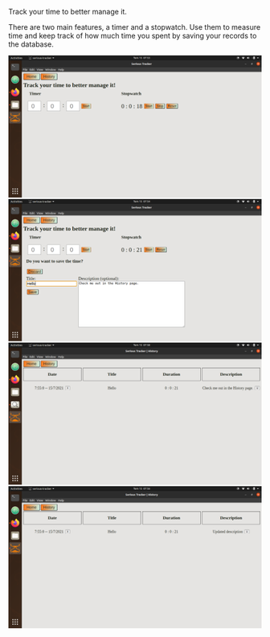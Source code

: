 


Track your time to better manage it.

There are two main features, a timer and a stopwatch.
Use them to measure time and keep track of how much time
you spent by saving your records to the database.

![1](https://raw.githubusercontent.com/teohan-eksi/Serious-Tracker/main/screenshots/1.png)
![2](https://raw.githubusercontent.com/teohan-eksi/Serious-Tracker/main/screenshots/2.png)
![3](https://raw.githubusercontent.com/teohan-eksi/Serious-Tracker/main/screenshots/3.png)
![4](https://raw.githubusercontent.com/teohan-eksi/Serious-Tracker/main/screenshots/4.png)
